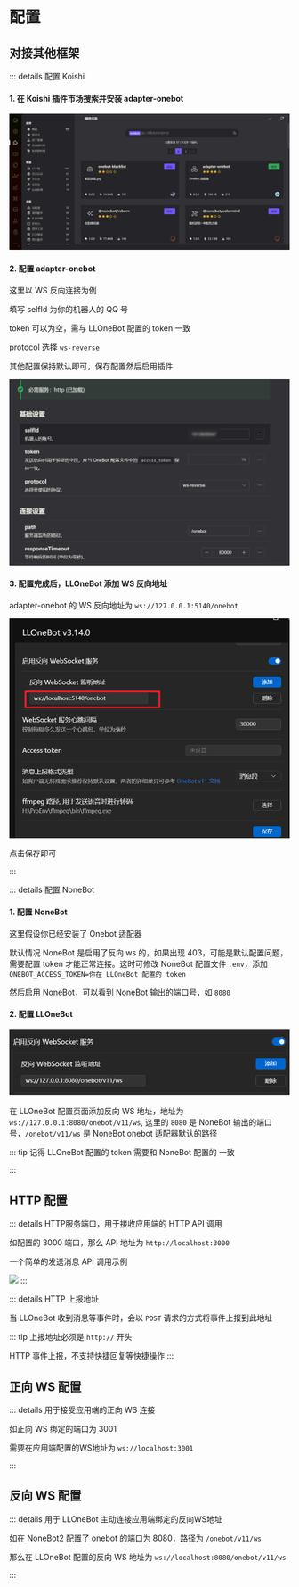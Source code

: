# 配置

## 对接其他框架

::: details 配置 Koishi

#### 1. 在 Koishi 插件市场搜索并安装 adapter-onebot

![](../../asset/img/configuration/koishi-install-onebot.png)

#### 2. 配置 adapter-onebot

这里以 WS 反向连接为例

填写 selfId 为你的机器人的 QQ 号

token 可以为空，需与 LLOneBot 配置的 token 一致

protocol 选择 `ws-reverse`

其他配置保持默认即可，保存配置然后启用插件

![](../../asset/img/configuration/koishi-onebot-setting.png)

#### 3. 配置完成后，LLOneBot 添加 WS 反向地址

adapter-onebot 的 WS 反向地址为 `ws://127.0.0.1:5140/onebot`


![](../../asset/img/configuration/llonebot-koishi-rws-setting.png)

点击保存即可

:::

::: details 配置 NoneBot

#### 1. 配置 NoneBot

这里假设你已经安装了 Onebot 适配器

默认情况 NoneBot 是启用了反向 ws 的，如果出现 403，可能是默认配置问题，需要配置 token 才能正常连接。这时可修改 NoneBot 配置文件 `.env`，添加 `ONEBOT_ACCESS_TOKEN=你在 LLOneBot 配置的 token`

然后启用 NoneBot，可以看到 NoneBot 输出的端口号，如 `8080`

#### 2. 配置 LLOneBot

![](../../asset/img/configuration/llonebot-nonebot-rws-setting.png)

在 LLOneBot 配置页面添加反向 WS 地址，地址为 `ws://127.0.0.1:8080/onebot/v11/ws`, 这里的 `8080` 是 NoneBot 输出的端口号，`/onebot/v11/ws` 是 NoneBot onebot 适配器默认的路径

::: tip
记得 LLOneBot 配置的 token 需要和 NoneBot 配置的 一致

:::

## HTTP 配置

::: details HTTP服务端口，用于接收应用端的 HTTP API 调用

如配置的 3000 端口，那么 API 地址为 `http://localhost:3000`

一个简单的发送消息 API 调用示例

![](https://github.com/LLOneBot/LLOneBot/raw/main/doc/image/example.jpg)
:::

::: details HTTP 上报地址

当 LLOneBot 收到消息等事件时，会以 `POST` 请求的方式将事件上报到此地址

::: tip
上报地址必须是 `http://` 开头

HTTP 事件上报，不支持快捷回复等快捷操作
:::


## 正向 WS 配置
::: details 用于接受应用端的正向 WS 连接

如正向 WS 绑定的端口为 3001

需要在应用端配置的WS地址为 `ws://localhost:3001`

::: 

## 反向 WS 配置
::: details 用于 LLOneBot 主动连接应用端绑定的反向WS地址

如在 NoneBot2 配置了 onebot 的端口为 8080，路径为 `/onebot/v11/ws`

那么在 LLOneBot 配置的反向 WS 地址为 `ws://localhost:8080/onebot/v11/ws`

::: 
